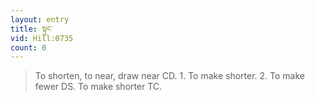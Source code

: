 ```yaml
---
layout: entry
title: སྟུང་
vid: Hill:0735
count: 0
---
```

> To shorten, to near, draw near CD\. 1\. To make shorter\. 2\. To make fewer DS\. To make shorter TC\.


